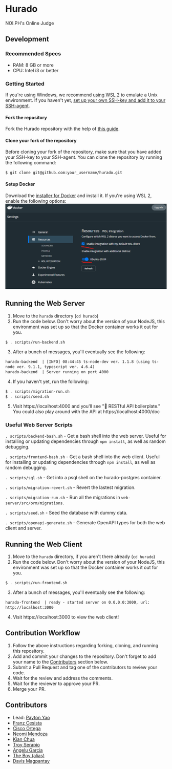 # Hurado

NOI.PH's Online Judge

## Development

### Recommended Specs

- RAM: 8 GB or more
- CPU: Intel i3 or better

### Getting Started

If you're using Windows, we recommend [using WSL 2](https://learn.microsoft.com/en-us/windows/wsl/install) to emulate a Unix environment. If you haven't yet, [set up your own SSH-key and add it to your SSH-agent](https://docs.github.com/en/authentication/connecting-to-github-with-ssh/generating-a-new-ssh-key-and-adding-it-to-the-ssh-agent).

#### Fork the repository

Fork the Hurado repository with the help of [this guide](https://docs.github.com/en/get-started/quickstart/fork-a-repo).

#### Clone your fork of the repository

Before cloning your fork of the repository, make sure that you have added your SSH-key to your SSH-agent. You can clone the repository by running the following command:

```shell
$ git clone git@github.com:your_username/hurado.git
```

#### Setup Docker

Download the [installer for Docker](https://docs.docker.com/desktop/release-notes/#docker-desktop-430) and install it. If you're using WSL 2, enable the following options: ![Docker WSL Settings](readme-docker-wsl-settings.png)

## Running the Web Server

1. Move to the `hurado` directory (`cd hurado`)
2. Run the code below. Don't worry about the version of your NodeJS, this environment was set up so that the Docker container works it out for you.

```shell
$ . scripts/run-backend.sh
```

3. After a bunch of messages, you'll eventually see the following:

```shell
hurado-backend  | [INFO] 08:44:45 ts-node-dev ver. 1.1.8 (using ts-node ver. 9.1.1, typescript ver. 4.6.4)
hurado-backend  | Server running on port 4000
```

4. If you haven't yet, run the following:

```shell
$ . scripts/migration-run.sh
$ . scripts/seed.sh
```

5. Visit https://localhost:4000 and you'll see "💊 RESTful API boilerplate." You could also play around with the API at https://localhost:4000/doc

### Useful Web Server Scripts

`. scripts/backend-bash.sh` - Get a bash shell into the web server. Useful for installing or updating dependencies through `npm install`, as well as random debugging.

`. scripts/frontend-bash.sh` - Get a bash shell into the web client. Useful for installing or updating dependencies through `npm install`, as well as random debugging.

`. scripts/sql.sh` - Get into a psql shell on the hurado-postgres container.

`. scripts/migration-revert.sh` - Revert the lastest migration.

`. scripts/migration-run.sh` - Run all the migrations in `web-server/src/orm/migrations`.

`. scripts/seed.sh` - Seed the database with dummy data.

`. scripts/openapi-generate.sh` - Generate OpenAPI types for both the web client and server.

## Running the Web Client

1. Move to the `hurado` directory, if you aren't there already (`cd hurado`)
2. Run the code below. Don't worry about the version of your NodeJS, this environment was set up so that the Docker container works it out for you.

```shell
$ . scripts/run-frontend.sh
```

3. After a bunch of messages, you'll eventually see the following:

```shell
hurado-frontend  | ready - started server on 0.0.0.0:3000, url: http://localhost:3000
```

4. Visit https://localhost:3000 to view the web client!

## Contribution Workflow

1. Follow the above instructions regarding forking, cloning, and running this repository.
2. Add and commit your changes to the repository. Don't forget to add your name to the [Contributors](#contributors) section below.
4. Submit a Pull Request and tag one of the contributors to review your code.
5. Wait for the review and address the comments.
6. Wait for the reviewer to approve your PR.
7. Merge your PR.

## Contributors

- Lead: [Payton Yao](https://github.com/jabbawookiees)
- [Franz Cesista](https://github.com/leloykun)
- [Cisco Ortega](https://github.com/gfmortega)
- [Neomi Mendoza](https://github.com/nimendoza)
- [Kian Chua](https://github.com/Quantum-K9)
- [Troy Serapio](https://github.com/tdserapio)
- [Angelu Garcia](https://github.com/devByGelu)
- [The Boy (alias)](https://github.com/RedBlazerFlame)
- [Davis Magpantay](https://github.com/dexva)

